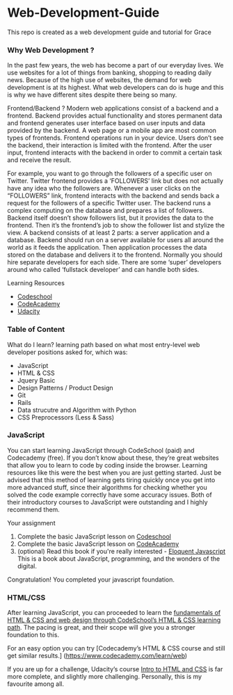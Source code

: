 # Web-Development-Guide
This repo is created as a web development guide and tutorial for Grace

### Why Web Development ?

In the past few years, the web has become a part of our everyday lives. We use websites for a lot of things from banking, shopping to reading daily news. Because of the high use of websites, the demand for web development is at its highest. What web developers can do is huge and this is why we have different sites despite there being so many. 

Frontend/Backend ?
Modern web applications consist of a backend and a frontend. Backend provides actual functionality and stores permanent data and frontend generates user interface based on user inputs and data provided by the backend.
A web page or a mobile app are most common types of frontends. Frontend operations run in your device.
Users don’t see the backend, their interaction is limited with the frontend. After the user input, frontend interacts with the backend in order to commit a certain task and receive the result.

For example, you want to go through the followers of a specific user on Twitter. Twitter frontend provides a ‘FOLLOWERS’ link but does not actually have any idea who the followers are. Whenever a user clicks on the “FOLLOWERS” link, frontend interacts with the backend and sends back a request for the followers of a specific Twitter user. The backend runs a complex computing on the database and prepares a list of followers. Backend itself doesn’t show followers list, but it provides the data to the frontend. Then it’s the frontend’s job to show the follower list and stylize the view.
A backend consists of at least 2 parts: a server application and a database. Backend should run on a server available for users all around the world as it feeds the application. Then application processes the data stored on the database and delivers it to the frontend.
Normally you should hire separate developers for each side. There are some ‘super’ developers around who called ‘fullstack developer’ and can handle both sides.

Learning Resources 
* [Codeschool](http://codeschool.com)
* [CodeAcademy](http://codeacademy.com)
* [Udacity](http://udacity.com)

### Table of Content
What do I learn?
learning path based on what most entry-level web developer positions asked for, which was:

* JavaScript
* HTML & CSS
* Jquery Basic
* Design Patterns / Product Design
* Git
* Rails
* Data strucutre and Algorithm with Python
* CSS Preprocessors (Less & Sass)

### JavaScript

You can start learning JavaScript through CodeSchool (paid) and Codecademy (free). If you don’t know about these, they’re great websites that allow you to learn to code by coding inside the browser. Learning resources like this were the best when you are just getting started. Just be advised that this method of learning gets tiring quickly once you get into more advanced stuff, since their algorithms for checking whether you solved the code example correctly have some accuracy issues. Both of their introductory courses to JavaScript were outstanding and I highly recommend them.

Your assignment
1. Complete the basic JavaScript lesson on [Codeschool](http://codeschool.com)
2. Complete the basic JavaScript lesson on [CodeAcademy](http://codeacademy.com)
3. (optional) Read this book if you're really interested - [Eloquent Javascript](http://eloquentjavascript.net/) This is a        book about JavaScript, programming, and the wonders of the digital. 

Congratulation! You completed your javascript foundation.

### HTML/CSS

After learning JavaScript, you can proceeded to learn the [fundamentals of HTML & CSS and web design through CodeSchool’s HTML & CSS learning path](https://www.codeschool.com/learn/html-css). The pacing is great, and their scope will give you  a stronger foundation to this.

For an easy option you can try [Codecademy’s HTML & CSS course and still get similar results.] (https://www.codecademy.com/learn/web) 

If you are up for a challenge, Udacity’s course [Intro to HTML and CSS](https://www.udacity.com/course/intro-to-html-and-css--ud304) is far more complete, and slightly more challenging. Personally, this is my favourite among all.



